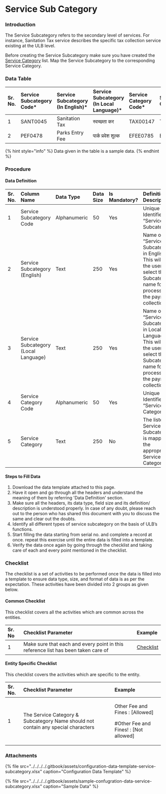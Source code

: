 # Service Sub Category

### Introduction

The Service Subcategory refers to the secondary level of services. For instance, Sanitation Tax service describes the specific tax collection service existing at the ULB level.

Before creating the Service Subcategory make sure you have created the [Service Category](https://digit-discuss.atlassian.net/wiki/spaces/DO/pages/409207301/Service+Category) list. Map the Service Subcategory to the corresponding Service Category.

### Data Table

| Sr. No. | Service Subcategory Code\* | Service Subcategory \(In English\)\* | Service Subcategory \(In Local Language\)\* | Service Category Code\* | Service Category |
| :--- | :--- | :--- | :--- | :--- | :--- |
| 1 | SANT0045 | Sanitation Tax | स्वच्छता कर | TAX00147 | Taxes |
| 2 | PEF0478 | Parks Entry Fee | पार्क प्रवेश शुल्क | EFEE0785 | Entry Fee |

{% hint style="info" %}
Data given in the table is a sample data.
{% endhint %}

### Procedure

#### Data Definition

| Sr. No. | Column Name | Data Type | Data Size | Is Mandatory? | Definition/ Description |
| :--- | :--- | :--- | :--- | :--- | :--- |
| 1 | Service Subcategory Code | Alphanumeric | 50 | Yes | Unique Identifier for “Service Subcategory”. |
| 2 | Service Subcategory \(English\) | Text | 250 | Yes | Name of “Service Subcategory” in English. This will help the user to select the Subcategory name for processing the payment collection |
| 3 | Service Subcategory \(Local Language\) | Text | 250 | Yes | Name of “Service Subcategory” in Local Language. This will help the user to select the Subcategory name for processing the payment collection |
| 4 | Service Category Code | Alphanumeric | 50 | Yes | Unique Identifier for “Service Category” |
| 5 | Service Category | Text | 250 | No | The listed Service Subcategory is mapped to the appropriate Service Category |

#### Steps to Fill Data

1. Download the data template attached to this page.
2. Have it open and go through all the headers and understand the meaning of them by referring 'Data Definition' section.
3. Make sure all the headers, its data type, field size and its definition/ description is understood properly. In case of any doubt, please reach out to the person who has shared this document with you to discuss the same and clear out the doubts.
4. Identify all different types of service subcategory on the basis of ULB’s functions.
5. Start filling the data starting from serial no. and complete a record at once. repeat this exercise until the entire data is filled into a template.
6. Verify the data once again by going through the checklist and taking care of each and every point mentioned in the checklist.

### Checklist

The checklist is a set of activities to be performed once the data is filled into a template to ensure data type, size, and format of data is as per the expectation. These activities have been divided into 2 groups as given below.

#### Common Checklist

This checklist covers all the activities which are common across the entities.

| Sr. No | Checklist Parameter | Example |
| :--- | :--- | :--- |
| 1 | Make sure that each and every point in this reference list has been taken care of | [Checklist](https://digit-discuss.atlassian.net/wiki/spaces/DO/pages/502203140/Checklist) |

#### Entity Specific Checklist

This checklist covers the activities which are specific to the entity.

<table>
  <thead>
    <tr>
      <th style="text-align:left">Sr. No.</th>
      <th style="text-align:left">Checklist Parameter</th>
      <th style="text-align:left">Example</th>
    </tr>
  </thead>
  <tbody>
    <tr>
      <td style="text-align:left">1</td>
      <td style="text-align:left">The Service Category &amp; Subcategory Name should not contain any special
        characters</td>
      <td style="text-align:left">
        <p>Other Fee and Fines : [Allowed]</p>
        <p>#Other Fee and Fines! : [Not allowed]</p>
      </td>
    </tr>
  </tbody>
</table>

### Attachments

{% file src="../../../../.gitbook/assets/configuration-data-template-service-subcategory.xlsx" caption="Configuration Data Template" %}

{% file src="../../../../.gitbook/assets/sample-confugration-data-service-subcategory.xlsx" caption="Sample Data" %}

